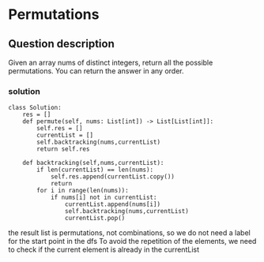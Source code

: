 # Permutations

## Question description
Given an array nums of distinct integers, return all the possible permutations. You can return the answer in any order.

 ### solution
```
class Solution:
    res = []
    def permute(self, nums: List[int]) -> List[List[int]]:
        self.res = []
        currentList = []
        self.backtracking(nums,currentList)
        return self.res

    def backtracking(self,nums,currentList):
        if len(currentList) == len(nums):
            self.res.append(currentList.copy())
            return
        for i in range(len(nums)):
            if nums[i] not in currentList:
                currentList.append(nums[i])
                self.backtracking(nums,currentList)
                currentList.pop()
```
the result list is permutations, not combinations, so we do not need a label for the start point in the dfs
To avoid the repetition of the elements, we need to check if the current element is already in the currentList


